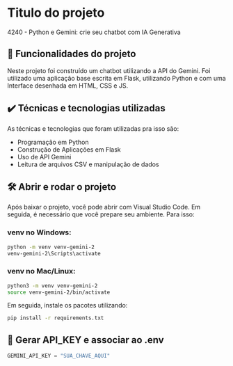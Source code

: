 
# Titulo do projeto

4240 - Python e Gemini: crie seu chatbot com IA Generativa

## 🔨 Funcionalidades do projeto

Neste projeto foi construído um chatbot utilizando a API do Gemini. Foi utilizado uma aplicação base escrita em Flask, utilizando Python e com uma Interface desenhada em HTML, CSS e JS. 


## ✔️ Técnicas e tecnologias utilizadas

As técnicas e tecnologias que foram utilizadas pra isso são:

- Programação em Python
- Construção de Aplicações em Flask
- Uso de API Gemini
- Leitura de arquivos CSV e manipulação de dados


## 🛠️ Abrir e rodar o projeto

Após baixar o projeto, você pode abrir com Visual Studio Code. Em seguida, é necessário que você prepare seu ambiente. Para isso:

### venv no Windows:

```bash
python -m venv venv-gemini-2
venv-gemini-2\Scripts\activate
```

### venv no Mac/Linux:

```bash
python3 -m venv venv-gemini-2
source venv-gemini-2/bin/activate
```

Em seguida, instale os pacotes utilizando:

```bash
pip install -r requirements.txt
```

## 🔑 Gerar API_KEY e associar ao .env

```python
GEMINI_API_KEY = "SUA_CHAVE_AQUI"
```
